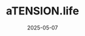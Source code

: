 ---  
layout: startup_page  
title: "aTENSION.life"  
id: "atension.life"  
permalink: "/atensionlifeatension.life05072025/"  
website: "http://www.atension.life/"  
funding_round: "Seed"  
funding_amount: "$3M"  
investors: "Wlanholding, eQventure, VP Venture Partners"  
about: "aTENSION.life is a high-tech life science startup developing precision diagnostics for hypertension. Their ALDO+ technology platform makes advanced mass spectrometry-based diagnostics accessible, with their first product, ALDO+PA, screening for primary aldosteronism."  
markets: "Healthtech, Life Sciences"  
hq: "Vienna, Austria"  
founded_year: "2024"  
linkedin: "https://www.linkedin.com/company/atension-life"  
twitter: ""  
instagram: ""  
facebook: ""  
crunchbase: "https://www.crunchbase.com/organization/atension-life"  
pitchbook: "https://pitchbook.com/profiles/company/773200-27"  

date_display: "07-May-2025"  
date: "2025-05-07"

# SEO Optimization  
meta_title: "aTENSION.life - Seed Funding ($3M)"  
meta_description: "aTENSION.life, aTENSION.life is a high-tech life science startup developing precision diagnostics for hypertension. Their ALDO+ technology platform makes advanced ma..."  
meta_keywords: "aTENSION.life, Healthtech, Life Sciences, Seed funding"  
canonical_url: "https://startup.projectstartups.com/atensionlifeatension.life05072025/"  
---